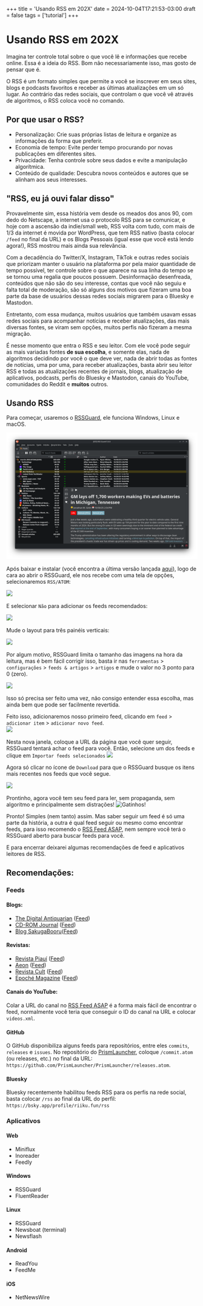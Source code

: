 +++
title = 'Usando RSS em 202X'
date = 2024-10-04T17:21:53-03:00
draft = false
tags = ['tutorial']
+++
# Usando RSS em 202X

Imagina ter controle total sobre o que você lê e informações que recebe online. Essa é a ideia do RSS. Bom não necessariamente isso, mas gosto de pensar que é. 

O RSS é um formato simples que permite a você se inscrever em seus sites, blogs e podcasts favoritos e receber as últimas atualizações em um só lugar. Ao contrário das redes sociais, que controlam o que você vê através de algoritmos, o RSS coloca você no comando.

## Por que usar o RSS?

- Personalização: Crie suas próprias listas de leitura e organize as informações da forma que preferir.
- Economia de tempo: Evite perder tempo procurando por novas publicações em diferentes sites.
- Privacidade: Tenha controle sobre seus dados e evite a manipulação algorítmica.
- Conteúdo de qualidade: Descubra novos conteúdos e autores que se alinham aos seus interesses.

## "RSS, eu já ouvi falar disso"

Provavelmente sim, essa história vem desde os meados dos anos 90, com dedo do Netscape, a internet usa o protocolo RSS para se comunicar, e hoje com a ascensão da indie/small web, RSS volta com tudo, com mais de 1/3 da internet é movida por WordPress, que tem RSS nativo (basta colocar `/feed` no final da URL) e os Blogs Pessoais (igual esse que você está lendo agora!), RSS mostrou mais ainda sua relevância.

Com a decadência do Twitter/X, Instagram, TikTok e outras redes sociais que priorizam manter o usuário na plataforma por pela maior quantidade de tempo possível, ter controle sobre o que aparece na sua linha do tempo se se tornou uma regalia que poucos possuem. Desinformação desenfreada, conteúdos que não são do seu interesse, contas que você não seguiu e falta total de moderação, são só alguns dos motivos que fizeram uma boa parte da base de usuários dessas redes sociais migrarem para o Bluesky e Mastodon. 

Entretanto, com essa mudança, muitos usuários que também usavam essas redes sociais para acompanhar notícias e receber atualizações, das mais diversas fontes, se viram sem opções, muitos perfis não fizeram a mesma migração. 

É nesse momento que entra o RSS e seu leitor. Com ele você pode seguir as mais variadas fontes **de sua escolha**, e somente elas, nada de algoritmos decidindo por você o que deve ver, nada de abrir todas as fontes de notícias, uma por uma, para receber atualizações, basta abrir seu leitor RSS e todas as atualizações recentes de jornais, blogs, atualização de aplicativos, podcasts, perfis do Bluesky e Mastodon, canais do YouTube, comunidades do Reddit e **muitos** outros.

## Usando RSS

Para começar, usaremos o [RSSGuard](https://github.com/martinrotter/rssguard), ele funciona Windows, Linux e macOS.

![](https://github.com/martinrotter/rssguard/raw/master/resources/graphics/official_pictures/main-window-linux.png)

Após baixar e instalar (você encontra a última versão lançada [aqui](https://github.com/martinrotter/rssguard/releases/latest)), logo de cara ao abrir o RSSGuard, ele nos recebe com uma tela de opções, selecionaremos `RSS/ATOM`:

![](https://i.postimg.cc/pV9vQ9nT/Captura-de-tela-2024-10-04-113126.png)

E selecionar `Não` para adicionar os feeds recomendados:

![](https://i.postimg.cc/g2pPPNtX/Captura-de-tela-2024-10-04-113216.png)

Mude o layout para três painéis verticais:

![](https://i.postimg.cc/0NMgYFb4/image.png)

Por algum motivo, RSSGuard limita o tamanho das imagens na hora da leitura, mas é bem fácil corrigir isso, basta ir nas `ferramentas` > `configurações` > `feeds & artigos` > `artigos` e mude o valor no 3 ponto para 0 (zero).

![](https://files.catbox.moe/htbx78.png)

Isso só precisa ser feito uma vez, não consigo entender essa escolha, mas ainda bem que pode ser facilmente revertida.

Feito isso, adicionaremos nosso primeiro feed, clicando em `feed` > `adicionar item` > `adicionar novo feed`.  
![](https://files.catbox.moe/lb1hny.png)

Nesta nova janela, coloque a URL da página que você quer seguir, RSSGuard tentará achar o feed para você. Então, selecione um dos feeds e clique em `Importar feeds selecionados`
![](https://files.catbox.moe/87ylxa.png)

Agora só clicar no ícone de `Download` para que o RSSGuard busque os itens mais recentes nos feeds que você segue.

![](https://files.catbox.moe/twwcl8.png)

Prontinho, agora você tem seu feed para ler, sem propaganda, sem algoritmo e principalmente sem distrações!
![](https://files.catbox.moe/ngaenn.png "Gatinhos!")

Pronto! Simples (nem tanto) assim. Mas saber seguir um feed é só uma parte da história, a outra é qual feed seguir ou mesmo como encontrar feeds, para isso recomendo o [RSS Feed ASAP](https://rssfeedasap.com/), nem sempre você terá o RSSGuard aberto para buscar feeds para você.

E para encerrar deixarei algumas recomendações de feed e aplicativos leitores de RSS.


## Recomendações:
### Feeds

#### Blogs: 
- [The Digital Antiquarian](https://www.filfre.net/ "The Digital Antiquarian") ([Feed](https://www.filfre.net/feed/))
- [CD-ROM Journal](http://cdrom.ca/) ([Feed](http://cdrom.ca/feed.xml))
- [Blog SakugaBooru](https://blog.sakugabooru.com/)([Feed](https://blog.sakugabooru.com/feed/))

#### Revistas:
- [Revista Piauí](https://piaui.folha.uol.com.br/) ([Feed]( https://piaui.folha.uol.com.br/feed/))
- [Aeon](https://aeon.co/) ([Feed](https://aeon.co/feed))
- [Revista Cult](https://revistacult.uol.com.br/home/) ([Feed](https://aeon.co/feed))
- [Epoché Magazine](https://epochemagazine.org/) ([Feed](https://epochemagazine.org/feed/))

#### Canais do YouTube:
Colar a URL do canal no [RSS Feed ASAP](https://rssfeedasap.com/) é a forma mais fácil de encontrar o feed, normalmente você teria que conseguir o ID do canal na URL e colocar `videos.xml`.

#### GitHub
O GitHub disponibiliza alguns feeds para repositórios, entre eles `commits`, `releases` e `issues`. No repositório do [PrismLauncher](https://github.com/PrismLauncher/PrismLauncher), coloque `/commit.atom` (ou releases, etc.) no final da URL: `https://github.com/PrismLauncher/PrismLauncher/releases.atom`.

#### Bluesky
Bluesky recentemente habilitou feeds RSS para os perfis na rede social, basta colocar `/rss` ao final da URL do perfil: `https://bsky.app/profile/riiku.fun/rss`

### Aplicativos

#### Web
- Miniflux
- Inoreader
- Feedly
#### Windows
- RSSGuard
- FluentReader
#### Linux
- RSSGuard
- Newsboat (terminal)
- Newsflash
#### Android
- ReadYou
- FeedMe
#### iOS
- NetNewsWire


[^1]: https://kinsta.com/pt/wordpress-quota-mercado/
